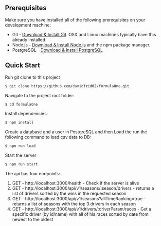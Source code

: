 
## Prerequisites
Make sure you have installed all of the following prerequisites on your development machine:
* Git - [Download & Install Git](https://git-scm.com/downloads). OSX and Linux machines typically have this already installed.
* Node.js - [Download & Install Node.js](https://nodejs.org/en/download/) and the npm package manager.
* PostgreSQL - [Download & Install PostgreSQL](https://www.postgresql.org/download/)

## Quick Start

 Run git clone to this project

```bash
$ git clone https://github.com/davidfrid02/formulaOne.git
```

  Navigate to the project root folder:

```bash
$ cd formulaOne
```

  Install dependencies:

```bash
$ npm install
```

  Create a database and a user in PostgreSQL and then
  Load the run the following command to load csv data to DB:

```bash
$ npm run load
```

   Start the server

```bash
$ npm run start
```

  The api has four endpoints: 
  1)	GET - http://localhost:3000/health - Check if the server is alive
  2)	GET - http://localhost:3000/api/v1/seasons/:season/drivers - returns a list of drivers sorted by the wins in the requested season
  3)	GET - http://localhost:3000/api/v1/seasons?allTimeRanking=true - returns a list of seasons with the top 3 drivers in each season
  4)	GET - http://localhost:3000/api/v1/drivers/:driverParam/races - Get a specific driver (by id/name) with all of his races sorted by date from newest to the oldest
